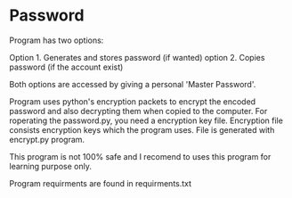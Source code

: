 # Password

Program has two options:

   Option 1. Generates and stores password (if wanted)
   option 2. Copies password (if the account exist)
   
Both options are accessed by giving a personal 'Master Password'.

Program uses python's encryption packets to encrypt the encoded password and also decrypting them when copied to the computer. For roperating the password.py, you need a encryption key file. Encryption file consists encryption keys which the program uses. File is generated with encrypt.py program.

This program is not 100% safe and I recomend to uses this program for learning purpose only.

Program requirments are found in requirments.txt
